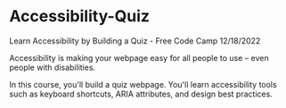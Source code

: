 # Accessibility-Quiz
Learn Accessibility by Building a Quiz - Free Code Camp
12/18/2022

Accessibility is making your webpage easy for all people to use – even people with disabilities.

In this course, you'll build a quiz webpage. You'll learn accessibility tools such as keyboard shortcuts, ARIA attributes, and design best practices.
